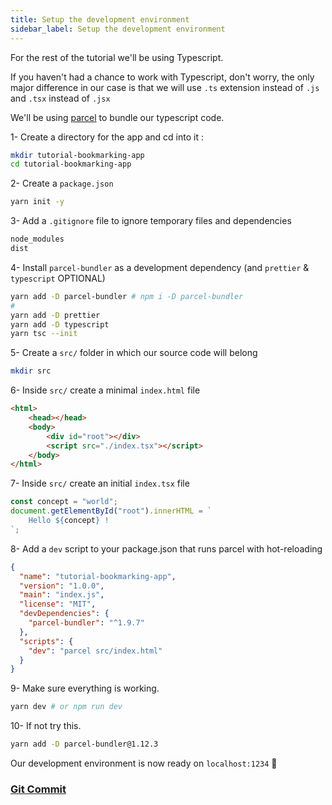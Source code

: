 ```yaml
---
title: Setup the development environment
sidebar_label: Setup the development environment
---
```


For the rest of the tutorial we'll be using Typescript. 

If you haven't had a chance to work with Typescript, don't worry, the only major difference in our case is that we will use `.ts` extension instead of `.js` and `.tsx` instead of `.jsx`

We'll be using [parcel](https://github.com/parcel-bundler/parcel) to bundle our typescript code.

1-  Create a directory for the app and cd into it :

```bash
mkdir tutorial-bookmarking-app
cd tutorial-bookmarking-app
```

2- Create a `package.json` 

```bash
yarn init -y
```

3- Add a `.gitignore` file to ignore temporary files and dependencies

```bash
node_modules
dist
```

4- Install `parcel-bundler` as a development dependency \(and `prettier` & `typescript` OPTIONAL\)

```bash
yarn add -D parcel-bundler # npm i -D parcel-bundler
# 
yarn add -D prettier
yarn add -D typescript
yarn tsc --init
```

5- Create a `src/` folder in which our source code will belong

```bash
mkdir src
```

6- Inside `src/` create a minimal `index.html` file

```html
<html>
    <head></head>
    <body>
        <div id="root"></div>
        <script src="./index.tsx"></script>
    </body>
</html>
```

7- Inside `src/` create an initial `index.tsx` file

```typescript
const concept = "world";
document.getElementById("root").innerHTML = `
    Hello ${concept} !
`;
```

8- Add a `dev` script to your package.json that runs parcel with hot-reloading

```json
{
  "name": "tutorial-bookmarking-app",
  "version": "1.0.0",
  "main": "index.js",
  "license": "MIT",
  "devDependencies": {
    "parcel-bundler": "^1.9.7"
  },
  "scripts": {
    "dev": "parcel src/index.html"
  }
}

```

9- Make sure everything is working.

```bash
yarn dev # or npm run dev
```
10- If not try this.

```bash
yarn add -D parcel-bundler@1.12.3  
```


Our development environment is now ready on `localhost:1234`  🎉

### [Git Commit](https://github.com/rakannimer/react-firebase/commit/f36141dfb9038b0a820bcd3dc98e2d2197b03cdf)

